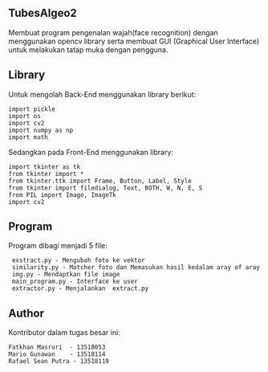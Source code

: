 ## TubesAlgeo2
  Membuat program pengenalan wajah(face recognition) dengan menggunakan opencv library serta membuat GUI (Graphical User Interface) untuk
melakukan tatap muka dengan pengguna.

## Library
  Untuk mengolah Back-End menggunakan library berikut:
 ```
import pickle
import os
import cv2
import numpy as np
import math
```
  Sedangkan pada Front-End menggunakan library:
```
import tkinter as tk
from tkinter import *
from tkinter.ttk import Frame, Button, Label, Style
from tkinter import filedialog, Text, BOTH, W, N, E, S
from PIL import Image, ImageTk
import cv2
```

## Program
  Program dibagi menjadi 5 file:
  
     exstract.py - Mengubah foto ke vektor
     similarity.py - Matcher foto dan Memasukan hasil kedalam aray of aray
     img.py - Mendaptkan file image
     main_program.py - Interface ke user
     extractor.py - Menjalankan  extract.py
 ## Author
 Kontributor dalam tugas besar ini:
 
    Fatkhan Masruri  - 13518053
    Mario Gunawan    - 13518114
    Rafael Sean Putra - 13518119
 

